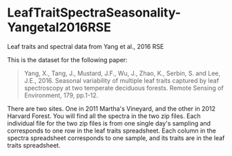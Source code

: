 # LeafTraitSpectraSeasonality-Yangetal2016RSE
Leaf traits and spectral data from Yang et al., 2016 RSE

This is the dataset for the following paper:

> Yang, X., Tang, J., Mustard, J.F., Wu, J., Zhao, K., Serbin, S. and Lee, J.E., 2016. Seasonal variability of multiple leaf traits captured by leaf spectroscopy at two temperate deciduous forests. Remote Sensing of Environment, 179, pp.1-12.

There are two sites. One in 2011 Martha's Vineyard, and the other in 2012 Harvard Forest. You will find all the spectra in the two zip files. Each individual file for the two zip files is from one single day's sampling and corresponds to one row in the leaf traits spreadsheet. Each column in the spectra spreadsheet corresponds to one sample, and its traits are in the leaf traits spreadsheet.
